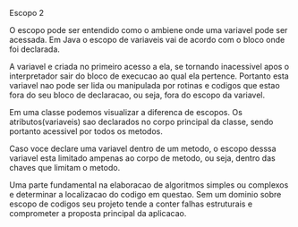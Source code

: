 
Escopo 2


O escopo pode ser entendido como o ambiene onde uma variavel pode ser acessada.
Em Java o escopo de variaveis vai de acordo com o bloco onde foi declarada.

A variavel e criada no primeiro acesso a ela, se tornando inacessivel apos o 
interpretador sair do bloco de execucao ao qual ela pertence.
Portanto esta variavel nao pode ser lida ou manipulada por rotinas e codigos 
que estao fora do seu bloco de declaracao, ou seja, fora do escopo da variavel.

Em uma classe podemos visualizar a diferenca de escopos.
Os atributos(variaveis) sao declarados no corpo principal
da classe, sendo portanto acessivel por todos os metodos.

Caso voce declare uma variavel dentro de um metodo, o escopo desssa
variavel esta limitado ampenas ao corpo de metodo, ou seja,
dentro das chaves que limitam o metodo.

Uma parte fundamental na elaboracao de algoritmos simples ou complexos e 
determinar a localizacao do codigo em questao.
Sem um dominio sobre escopo de codigos seu projeto tende a conter falhas
estruturais e comprometer a proposta principal da aplicacao.



